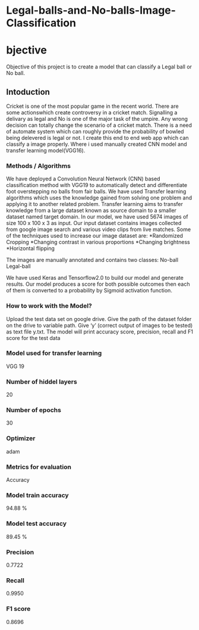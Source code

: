 # Legal-balls-and-No-balls-Image-Classification

# bjective
Objective of this project is to create a model that can classify a Legal ball or No ball.


## Intoduction
Cricket is one of the most popular game in the recent world. There are some actionswhich create controversy in a cricket match. Signalling a delivary as legal and No is 
one of the major task of the umpire. Any wrong decision can totally change the scenario of a cricket match. There is a need of automate system which can roughly provide the probability of bowled being delevered is legal or not. I create this end  to end web app which can classify a image properly. Where i used manually created CNN model and transfer learning model(VGG16).


 


### Methods / Algorithms 
 
We have deployed a Convolution Neural Network (CNN) based classification method with VGG19 to automatically detect and differentiate foot overstepping no balls from fair balls.
We have used Transfer learning algorithms which uses the knowledge gained from solving one problem and applying it to another related problem. Transfer learning aims to transfer knowledge from a large dataset known as source domain to a smaller dataset named target domain. 
In our model, we have used 5674 images of size 100 x 100 x 3  as input. Our input dataset contains images collected from google image search and various video clips from live matches.
Some of the techniques used to increase our image dataset are:
*Randomized Cropping
*Changing contrast in various proportions
*Changing brightness
*Horizontal flipping

The images are manually annotated and contains two classes:
No-ball
Legal-ball

We have used Keras and Tensorflow2.0 to build our model and generate results. Our model produces a score for both possible outcomes then each of them is converted to a probability by Sigmoid activation function.


### How to work with the Model?

Upload the test data set on google drive.
Give the path of the dataset folder on the drive to variable path.
Give  ‘y’ (correct output of images to be tested) as text file y.txt.
The model will print accuracy score, precision, recall and F1 score for the test data

### Model used for transfer learning
VGG 19

### Number of hiddel layers
20

### Number of epochs
30

### Optimizer
adam

### Metrics for evaluation
Accuracy

### Model train accuracy
94.88 %

### Model test accuracy
89.45 %

### Precision
0.7722

### Recall
0.9950

### F1 score
0.8696
 

